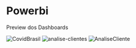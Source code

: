 # Powerbi

Preview dos Dashboards

![CovidBrasil](https://user-images.githubusercontent.com/64341375/158586375-ddde5043-354f-4ab5-9564-5cf3f0d37366.png)
![analise-clientes](https://user-images.githubusercontent.com/64341375/157555503-7add9520-c644-47fd-bf6c-bcced12f6baa.png)
![AnaliseCliente](https://user-images.githubusercontent.com/64341375/158586141-c32c9878-fd43-419b-9db6-1547122dad07.png)


